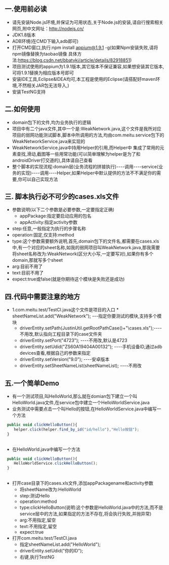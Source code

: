 ## 一.使用前必读
* 请先安装Node.js环境,并保证为可用状态,关于Node.js的安装,请自行搜索相关网页,附中文网址：http://nodejs.cn/ 
* JDK1.8版本
* ADB环境(在CMD下输入adb即可)
* 打开CMD窗口,执行:npm install appium@1.9.1 -g(如果Npm安装失败,请将npm镜像替换为taobao镜像 
具体方法:https://blog.csdn.net/bbatyki/article/details/82918851) 
* 项目测试使用的appium为1.9.1版本,其它版本不保证兼容,如果想安装其它版本,可将1.9.1替换为相应版本号即可 
* 安装IDE工具,Eclipse&IDEA均可,本工程是使用的Eclipse(请搭配好maven环境,不然相关JAR包无法导入,)
* 安装TestNG支持

## 二.如何使用
* domain包下的文件,均为业务执行的逻辑
* 项目中有二个java文件,其中一个是:WeakNetwork.java,这个文件是我所对应项目的弱网功能测试脚本,脚本中所调用的方法,均由com.meitu.service包下的WeakNetworkService.java来实现的
* WeakNetworkService.java中持用Helper的引用,而Helper中 集成了常用的元素查找,滑动,截图等一些用常功能(可以简单理解为helper是为了和androidDriver打交道的),具体请自己查看 
* 整个脚本的实现流程:domain层(业务流程的拼接执行)----调用----service(业务的实现)----调用----Helper,如果Helper中默认提供的方法不不满足你的需要,你可以自己实现方法

## 三. 脚本执行必不可少的cases.xls文件
* 参数说明(以下二个参数是必要参数,一定要指定正确)
  * appPackage:指定要启动应用的包名
  * appActivity:指定activity参数
* step:任意,一般指定为执行的步骤名称
* operation:固定,仅支持:method
* type:这个参数需要额外说明,首先,domain包下的文件名,都需要在cases.xls中,有一个对应的sheet名称,如我的弱网项目叫WeakNetwork.java,那我需要将sheet名称改为:WeakNetwork(区分大小写,一定要写对),如果你有多个domain,那就写多个sheet
* arg:目前不用了
* text:目前不用了
* expect:true或false(就是你期待这个模块是失败还是成功)
## 四.代码中需要注意的地方
* 1.com.meitu.test/TestCl.java这个文件是项目的入口
    	*       sheetNameList.add("WeakNetwork");		---指定你要测试的模块,支持多个模块
	*	driverEntity.setPath(JustinUtil.getRootPathCase()+"\\cases.xls");----不用改,默认指向工程目录下的case文件夹
	*	driverEntity.setPort("4723"); ----不用改,默认是4723
	*	driverEntity.setUdid("ZS60A19404A00132");		----手机设备ID,通过adb devices查看,根据自己的参数来指定
	*	driverEntity.setVersion("9.0"); ----安卓版本
	*	driverEntity.setSheetNameList(sheetNameList);	----不用改
## 五.一个简单Demo
* 有一个测试项目,叫HelloWorld,那么就在domian包下建立一个叫HelloWorld.java文件,在service包中建立一个HelloWorldService.java
* 业务测试中需要点击一个叫Hello的按钮,在HelloWorldService.java中编写一个方法
```javascript
 public void clickHelloButton(){
 	helper.click(helper.find_by_id("id/hello"),"Hello按钮");
 }	
  
```
* 在HelloWorld.java中编写一个方法
```javascript
 public void clickHelloButton(){
 	HelloWorldService.clickHelloButton();
 }
  
```
* 打开case目录下的cases.xls文件,添加appPackagename和activity参数
	* 将sheetName改为:HelloWorld
	* step:测试Hello
	* operation:method
	* type:clickHelloButton(说明:这个参数是HelloWorld.java中的方法,而不是service层中的方法,如果指定的方法不存在,将会执行失败,并抛异常)
	* arg:不用指定,留空
	* text:不用指定,留空
	* expect:true
* 打开com.meitu.test/TestCl.java
	* 指定sheetNameList.add("HelloWorld");
	* driverEntity.setUdid("你的ID");
	* 右键,执行TestNG



